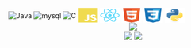 
##
<div style="display: inline_block"><br>
  <img align="center" alt="Java" heigh="30" width="40" src="https://cdn.jsdelivr.net/gh/devicons/devicon/icons/java/java-original.svg"/>
  <img align="center" alt="mysql" heighy-"30" width="40" src="https://cdn.jsdelivr.net/gh/devicons/devicon/icons/mysql/mysql-original.svg" >
  <img align="center" alt="C" height="30" width="40" src="https://cdn.jsdelivr.net/gh/devicons/devicon/icons/c/c-original.svg" >
  <img align="center" alt="Js" height="30" width="40" src="https://raw.githubusercontent.com/devicons/devicon/master/icons/javascript/javascript-plain.svg">
  <img align="center" alt="React" height="30" width="40" src="https://raw.githubusercontent.com/devicons/devicon/master/icons/react/react-original.svg">
  <img align="center" alt="HTML" height="30" width="40" src="https://raw.githubusercontent.com/devicons/devicon/master/icons/html5/html5-original.svg">
  <img align="center" alt="CSS" height="30" width="40" src="https://raw.githubusercontent.com/devicons/devicon/master/icons/css3/css3-original.svg">
  <img align="center" alt="Python" height="30" width="40" src="https://raw.githubusercontent.com/devicons/devicon/master/icons/python/python-original.svg">
  
  <div>
  
    
<div align="center">
  <a href="https://github.com/LudymilaAnaAmorim">
  <img height="170em" src="https://github-readme-stats.vercel.app/api?username=LudymilaAnaAmorim&show_icons=true&theme=dark&include_all_commits=true&count_private=true">
 <!--<img height="160em" src="https://github-readme-stats.vercel.app/api/top-langs/?username=LudymilaAnaAmorim&layout=compact&langs_count=7&theme=dark"/>-->

  <div> 
 <a href="https://instagram.com/ludymilaana" target="_blank"><img src="https://img.shields.io/badge/-Instagram-%23E4405F?style=for-the-badge&logo=instagram&logoColor=white" target="_blank"></a>
<a href = "mailto:ludymilaanaamorim@gmail.com"><img src="https://img.shields.io/badge/-Gmail-%23333?style=for-the-badge&logo=gmail&logoColor=red" target="_white"></a>
 
  </div>
  
 
<!--
*LudymilaAnaAmorim/ludymilaAnaAmorim* is a ✨ special ✨ repository because its `README.md` (this file) appears on your GitHub profile.
 
Here are some ideas to get you started:

- 🔭 I’m currently working on ...
- 🌱 I’m currently learning ...
- 👯 I’m looking to collaborate on ...
- 🤔 I’m looking for help with ...
- 💬 Ask me about ...
- 📫 How to reach me: ...
- 😄 Pronouns: ...
- ⚡ Fun fact: ...
-->
